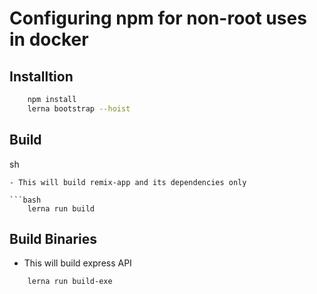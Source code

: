 # Configuring npm for non-root uses in docker


## Installtion

```bash
    npm install
    lerna bootstrap --hoist
```

## Build
sh
```
- This will build remix-app and its dependencies only

```bash
    lerna run build
```

## Build Binaries

- This will build express API

```bash
    lerna run build-exe
```